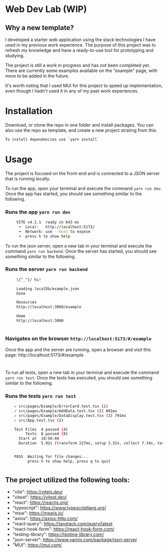 # Web Dev Lab (WIP)

## Why a new template?

I developed a starter web application using the stack technologies I have used in my previous work experience. The purpose of this project was to refresh my knowledge and have a ready-to-use tool for prototyping and studying.

The project is still a work in progress and has not been completed yet. There are currently some examples available on the "example" page, with more to be added in the future.

It's worth noting that I used MUI for this project to speed up implementation, even though I hadn't used it in any of my past work experiences.


# Installation

Download, or clone the repo in one folder and install packages.
You can also use the repo as template, and create a new project strating from this.

```bash
To install dependencies use `yarn install`
```

# Usage
The project is focused on the front-end and is connected to a JSON server that is running locally.

To run the app, open your terminal and execute the command `yarn run dev`. Once the app has started, you should see something similar to the following.
###  Runs the app `yarn run dev`
```bash
     VITE v4.1.1  ready in 643 ms
      ➜  Local:   http://localhost:5173/
      ➜  Network: use --host to expose
      ➜  press h to show help
```

To run the json server, open a new tab in your terminal and execute the command `yarn run backend`. Once the server has started, you should see something similar to the following.

### Runs the server `yarn run backend`
``` bash
     \{^_^}/ hi!

     Loading localDb/example.json
     Done

     Resources
     http://localhost:3000/example

     Home
     http://localhost:3000
```
#
### Navigates on the browser `http://localhost:5173/#/example`
Once the app and the server are running, open a browser and visit this page: http://localhost:5173/#/example
#
To run all tests, open a new tab in your terminal and execute the command `yarn run test`. Once the tests has executed, you should see something similar to the following.
### Runs the tests `yarn run test`
``` bash
    ✓ src/pages/Example/ErrorCard.test.tsx (1)
    ✓ src/pages/Example/AddData.test.tsx (2) 801ms
    ✓ src/pages/Example/DataDisplay.test.tsx (3) 791ms
    ✓ src/App.test.tsx (2)

    Test Files  4 passed (4)
         Tests  8 passed (8)
      Start at  18:50:49
      Duration  5.92s (transform 227ms, setup 3.52s, collect 7.34s, tests 1.75s)


    PASS  Waiting for file changes...
          press h to show help, press q to quit
```

#
## The project utilized the following tools:

- "vite": https://vitejs.dev/
- "vitest": https://vitest.dev/
- "react": https://reactjs.org/
- "typescript": https://www.typescriptlang.org/
- "msw": https://mswjs.io/
- "axios": https://axios-http.com/
- "react-query": https://tanstack.com/query/latest
- "react-hook-form": https://react-hook-form.com/
- "testing-library": https://testing-library.com/
- "json-server": https://www.yarnjs.com/package/json-server
- "MUI": https://mui.com/




